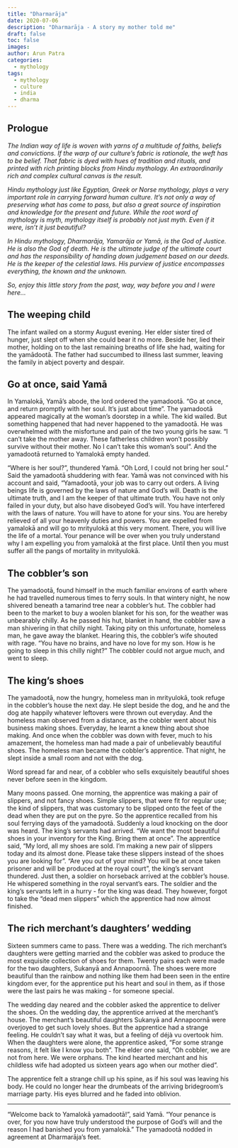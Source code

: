 ```yaml
---
title: "Dharmarāja"
date: 2020-07-06
description: "Dharmarāja - A story my mother told me"
draft: false
toc: false
images:
author: Arun Patra
categories:
  - mythology
tags:
  - mythology
  - culture
  - india
  - dharma
---
```


## Prologue

_The Indian way of life is woven with yarns of a multitude of faiths, beliefs and convictions. If the warp of our culture’s fabric is rationale, the weft has to be belief. That fabric is dyed with hues of tradition and rituals, and printed with rich printing blocks from Hindu mythology. An extraordinarily rich and complex cultural canvas is the result._

_Hindu mythology just like Egyptian, Greek or Norse mythology, plays a very important role in carrying forward human culture. It’s not only a way of preserving what has come to pass, but also a great source of inspiration and knowledge for the present and future. While the root word of mythology is myth, mythology itself is probably not just myth. Even if it were, isn’t it just beautiful?_ 

_In Hindu mythology, Dharmarāja, Yamarāja or Yamā, is the God of Justice. He is also the God of death. He is the ultimate judge of the ultimate court and has the responsibility of handing down judgement based on our deeds. He is the keeper of the celestial laws. His purview of justice encompasses everything, the known and the unknown._

_So, enjoy this little story from the past, way, way before you and I were here…_

## The weeping child

The infant wailed on a stormy August evening. Her elder sister tired of hunger, just slept off when she could bear it no more. Beside her, lied their mother, holding on to the last remaining breaths of life she had, waiting for the yamādootā. The father had succumbed to illness last summer, leaving the family in abject poverty and despair.

## Go at once, said Yamā 

In Yamalokā, Yamā’s abode, the lord ordered the yamadootā. “Go at once, and return promptly with her soul. It’s just about time”. The yamadootā appeared magically at the woman’s doorstep in a while. The kid wailed. But something happened that had never happened to the yamadootā. He was overwhelmed with the misfortune and pain of the two young girls he saw. “I can’t take the mother away. These fatherless children won’t possibly survive without their mother. No I can’t take this woman’s soul”. And the yamadootā returned to Yamalokā empty handed. 

“Where is her soul?”, thundered Yamā. “Oh Lord, I could not bring her soul.” Said the yamadootā shuddering with fear. Yamā was not convinced with his account and said, “Yamadootā, your job was to carry out orders. A living beings life is governed by the laws of nature and God’s will. Death is the ultimate truth, and I am the keeper of that ultimate truth. You have not only failed in your duty, but also have disobeyed God’s will. You have interfered with the laws of nature. You will have to atone for your sins. You are hereby relieved of all your heavenly duties and powers. You are expelled from yamalokā and will go to mrityulokā at this very moment. There, you will live the life of a mortal. Your penance will be over when you truly understand why I am expelling you from yamalokā at the first place. Until then you must suffer all the pangs of mortality in mrityulokā.

## The cobbler’s son 

The yamadootā, found himself in the much familiar environs of earth where he had travelled numerous times to ferry souls. In that wintery night, he now shivered beneath a tamarind tree near a cobbler’s hut. The cobbler had been to the market to buy a woolen blanket for his son, for the weather was unbearably chilly. As he passed his hut, blanket in hand, the cobbler saw a man shivering in that chilly night. Taking pity on this unfortunate, homeless man, he gave away the blanket. Hearing this, the cobbler’s wife shouted with rage. “You have no brains, and have no love for my son. How is he going to sleep in this chilly night?” The cobbler could not argue much, and went to sleep.

## The king’s shoes

The yamadootā, now the hungry, homeless man in mrityulokā, took refuge in the cobbler’s house the next day. He slept beside the dog, and he and the dog ate happily whatever leftovers were thrown out everyday. And the homeless man observed from a distance, as the cobbler went about his business making shoes. Everyday, he learnt a knew thing about shoe making. And once when the cobbler was down with fever, much to his amazement, the homeless man had made a pair of unbelievably beautiful shoes. The homeless man became the cobbler’s apprentice. That night, he slept inside a small room and not with the dog. 

Word spread far and near, of a cobbler who sells exquisitely beautiful shoes never before seen in the kingdom.

Many moons passed. One morning, the apprentice was making a pair of slippers, and not fancy shoes. Simple slippers, that were fit for regular use; the kind of slippers, that was customary to be slipped onto the feet of the dead when they are put on the pyre. So the apprentice recalled from his soul ferrying days of the yamadootā. Suddenly a loud knocking on the door was heard. The king’s servants had arrived. “We want the most beautiful shoes in your inventory for the King. Bring them at once”.  The apprentice said, “My lord, all my shoes are sold. I’m making a new pair of slippers today and its almost done. Please take these slippers instead of the shoes you are looking for”. “Are you out of your mind? You will be at once taken prisoner and will be produced at the royal court”, the king’s servant thundered. Just then, a soldier on horseback arrived at the cobbler’s house. He whispered something in the royal servant’s ears. The soldier and the king’s servants left in a hurry - for the king was dead. They however, forgot to take the “dead men slippers” which the apprentice had now almost finished.

## The rich merchant’s daughters’ wedding

Sixteen summers came to pass. There was a wedding. The rich merchant’s daughters were getting married and the cobbler was asked to produce the most exquisite collection of shoes for them. Twenty pairs each were made for the two daughters, Sukanyā and Annapoornā. The shoes were more beautiful than the rainbow and nothing like them had been seen in the entire kingdom ever, for the apprentice put his heart and soul in them, as if those were the last pairs he was making - for someone special. 

The wedding day neared and the cobbler asked the apprentice to deliver the shoes. On the wedding day, the apprentice arrived at the merchant’s house. The merchant’s beautiful daughters Sukanyā and Annapoornā were overjoyed to get such lovely shoes. But the apprentice had a strange feeling. He couldn’t say what it was, but a feeling of déjà vu overtook him. When the daughters were alone, the apprentice asked, “For some strange reasons, it felt like I know you both”. The elder one said, “Oh cobbler, we are not from here. We were orphans. The kind hearted merchant and his childless wife had adopted us sixteen years ago when our mother died”.

The apprentice felt a strange chill up his spine, as if his soul was leaving his body. He could no longer hear the drumbeats of the arriving bridegroom’s marriage party. His eyes blurred and he faded into oblivion.

---

“Welcome back to Yamalokā yamadootā!”, said Yamā. “Your penance is over, for you now have truly understood the purpose of God’s will and the reason I had banished you from yamalokā.” The yamadootā nodded in agreement at Dharmarāja’s feet.

